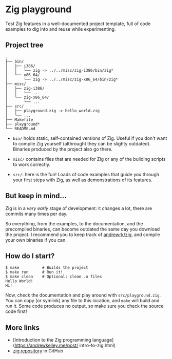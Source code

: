 # Zig playground

Test Zig features in a well-documented project template, full of code examples
to dig into and reuse while experimenting.

## Project tree

```
.
├── bin/
│   ├── i386/
│   │   └── zig -> ../../misc/zig-i386/bin/zig*
│   └── x86_64/
│       └── zig -> ../../misc/zig-x86_64/bin/zig*
├── misc/
│   ├── zig-i386/
│   │   └── ...
│   └── zig-x86_64/
│       └── ...
├── src/
│   ├── playground.zig -> hello_world.zig
│   └── ...
├── Makefile
├── playground*
└── README.md
```

* `bin/` holds static, self-contained versions of Zig. Useful if you don't want
to compile Zig yourself (althrought they can be slighty outdated). Binaries
produced by the project also go there.

* `misc/` contains files that are needed for Zig or any of the building scripts
to work correctly.

* `src/`: here is the fun! Loads of code examples that guide you through your
first steps with Zig, as well as demonstrations of its features.

## But keep in mind...

Zig is in a *very early* stage of development: it changes a lot, there are
commits many times per day.

So everything, from the examples, to the documentation, and the precompiled
binaries, can become outdated the same day you download the project. I
recommend you to keep track of [andrewrk/zig](https://github.com/andrewrk/zig),
and compile your own binaries if you can.

## How do I start?

```
$ make          # Builds the project
$ make run      # Run it!
$ make clean    # Optional: clean .o files
Hello World!
Hi!
```

Now, check the documentation and play around with `src/playground.zig`. You can
copy (or symlink) any file to this location, and `make` will build and run it.
Some code produces no output, so make sure you check the source code first!

## More links

* [Introduction to the Zig programming language](https://andrewkelley.me/post/
intro-to-zig.html)
* [zig repository](https://github.com/andrewrk/zig) in GitHub
